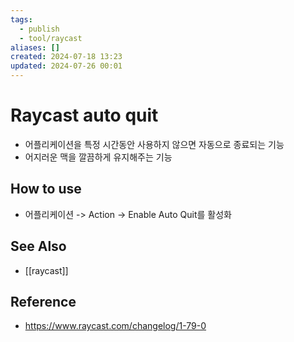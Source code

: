 ```yaml
---
tags:
  - publish
  - tool/raycast
aliases: []
created: 2024-07-18 13:23
updated: 2024-07-26 00:01
---
```

# Raycast auto quit
- 어플리케이션을 특정 시간동안 사용하지 않으면 자동으로 종료되는 기능
- 어지러운 맥을 깔끔하게 유지해주는 기능

## How to use
- 어플리케이션 -> Action -> Enable Auto Quit를 활성화

## See Also
- [[raycast]]

## Reference
- https://www.raycast.com/changelog/1-79-0